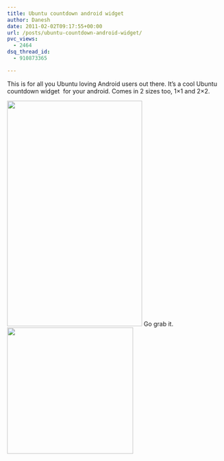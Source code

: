 ```yaml
---
title: Ubuntu countdown android widget
author: Danesh
date: 2011-02-02T09:17:55+00:00
url: /posts/ubuntu-countdown-android-widget/
pvc_views:
  - 2464
dsq_thread_id:
  - 910873365

---
```

This is for all you Ubuntu loving Android users out there. It&#8217;s a cool Ubuntu countdown widget  for your android. Comes in 2 sizes too, 1&#215;1 and 2&#215;2.

<img loading="lazy" class="alignnone size-medium wp-image-2232" title="snap20110202_164843" src="/wp-content/uploads/2011/02/snap20110202_164843-450x750.png" alt="" width="315" height="525" srcset="/wp-content/uploads/2011/02/snap20110202_164843-450x750.png 450w, /wp-content/uploads/2011/02/snap20110202_164843.png 480w" sizes="(max-width: 315px) 100vw, 315px" /> 

<!--more-->Go grab it.

<img loading="lazy" class="alignnone size-full wp-image-2234" title="ubuntu-countdown-qr" src="/wp-content/uploads/2011/02/ubuntu-countdown-qr.png" alt="" width="294" height="294" srcset="/wp-content/uploads/2011/02/ubuntu-countdown-qr.png 420w, /wp-content/uploads/2011/02/ubuntu-countdown-qr-150x150.png 150w" sizes="(max-width: 294px) 100vw, 294px" />